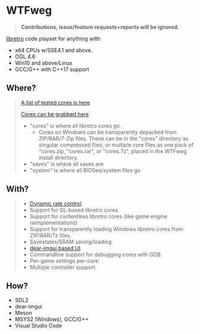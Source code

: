 # WTFweg

> **Contributions, issue/feature requests+reports will be ignored.**

[libretro](https://www.libretro.com) code playset for anything with:

* x64 CPUs w/SSE4.1 and above.
* OGL 4.6
* Win10 and above/Linux
* GCC/G++ with C++17 support

## Where?

> [A list of tested cores is here](https://raw.githubusercontent.com/mudl0rd/WTFweg/master/cores.txt)
>
> [Cores can be grabbed here](http://buildbot.libretro.com/nightly/windows/x86_64/latest/)
> * "cores" is where all libretro cores go. 
>    * Cores on Windows can be transparently depacked from ZIP/RAR/7-Zip files. These can be in  the  "cores" directory as singular compressed files, or multiple core files as one pack of "cores.zip, "cores.rar", or "cores.7z", placed in the WTFweg install directory.
> * "saves" is where all saves are
> * "system" is where all BIOSes/system files go

## With?

> * [Dynamic rate control](https://docs.libretro.com/development/cores/dynamic-rate-control/).
> * Support for GL-based libretro cores.
> * Support for contentless libretro cores (like game engine reimplementations)
> * Support for transparently loading Windows libretro cores from ZIP/RAR/7z files.
> * Savestates/SRAM saving/loading.
> * [dear-imgui based UI](https://github.com/ocornut/imgui).
> * Commandline support for debugging cores with GDB.
> * Per-game settings per-core.
> * Multiple controller support.


## How?

* SDL2
* dear-imgui
* Meson
* MSYS2 (Windows), GCC/G++
* Visual Studio Code
